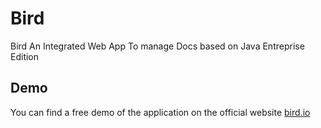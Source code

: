 # Bird
Bird An Integrated Web App To manage Docs based on Java Entreprise Edition

## Demo
You can find a free demo of the application on the official website [bird.io](http://bird.io/demo)
